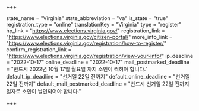 +++

state_name = "Virginia"
state_abbreviation = "va"
is_state = "true"
registration_type = "online"
translationKey = "Virginia"
type = "register"
hp_link = "https://www.elections.virginia.gov/"
registration_link = "https://www.elections.virginia.gov/citizen-portal/"
more_info_link = "https://www.elections.virginia.gov/registration/how-to-register/"
confirm_registration_link = "https://www.elections.virginia.gov/registration/view-your-info/"
ip_deadline = "2022-10-17"
online_deadline = "2022-10-17"
mail_postmarked_deadline = "반드시 2022년 10월 17일 월요일 까지 소인이 찍혀야 합니다."
default_ip_deadline = "선거일 22일 전까지"
default_online_deadline = "선거일 22일 전까지"
default_mail_postmarked_deadline = "반드시 선거일 22일 전까지 일자로 소인이 날인되어야 합니다."

+++